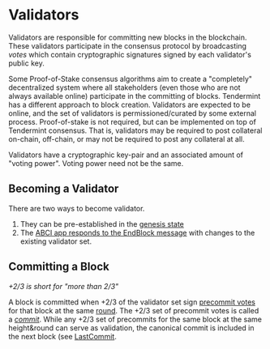 # Validators

Validators are responsible for committing new blocks in the blockchain.
These validators participate in the consensus protocol by broadcasting _votes_ which contain cryptographic signatures signed by each validator's public key.

Some Proof-of-Stake consensus algorithms aim to create a "completely" decentralized system where all stakeholders (even those who are not always available online) participate in the committing of blocks.  Tendermint has a different approach to block creation.  Validators are expected to be online, and the set of validators is permissioned/curated by some external process.  Proof-of-stake is not required, but can be implemented on top of Tendermint consensus.  That is, validators may be required to post collateral on-chain, off-chain, or may not be required to post any collateral at all.

Validators have a cryptographic key-pair and an associated amount of "voting power".  Voting power need not be the same.

## Becoming a Validator

There are two ways to become validator.

1. They can be pre-established in the [genesis state](/docs/specs/genesis)
2. The [ABCI app responds to the EndBlock message](https://github.com/tendermint/abci) with changes to the existing validator set.

## Committing a Block

_+2/3 is short for "more than 2/3"_

A block is committed when +2/3 of the validator set sign [precommit votes](/docs/specs/block-structure#vote) for that block at the same [round](/docs/specs/consensus).  The +2/3 set of precommit votes is called a [_commit_](/docs/specs/block-structure#commit).  While any +2/3 set of precommits for the same block at the same height&round can serve as validation, the canonical commit is included in the next block (see [LastCommit](/docs/specs/block-structure).
